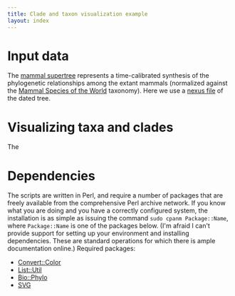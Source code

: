 ```yaml
---
title: Clade and taxon visualization example
layout: index
---
```


Input data
==========

The [mammal supertree][1] represents a time-calibrated synthesis of the phylogenetic 
relationships among the extant mammals (normalized against the 
[Mammal Species of the World][2] taxonomy). Here we use a 
[nexus file](Bininda-emonds_2007_mammals.nex) of the dated tree.

Visualizing taxa and clades
===========================

The 


Dependencies
============

The scripts are written in Perl, and require a number of packages that are freely 
available from the comprehensive Perl archive network. If you know what you are doing and
you have a correctly configured system, the installation is as simple as issuing the
command `sudo cpanm Package::Name`, where `Package::Name` is one of the packages below. 
(I'm afraid I can't provide support for setting up your environment and installing
dependencies. These are standard operations for which there is ample documentation 
online.) Required packages:

- [Convert::Color](http://search.cpan.org/dist/Convert-Color)
- [List::Util](http://search.cpan.org/dist/List-Util)
- [Bio::Phylo](http://search.cpan.org/dist/Bio-Phylo)
- [SVG](http://search.cpan.org/dist/SVG)

[1]: http://doi.org/10.1038/nature05634
[2]: http://www.departments.bucknell.edu/biology/resources/msw3/
[3]: http://doi.org/10.1890/08-1494.1
[4]: http://eol.org